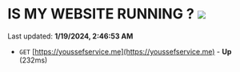 # IS MY WEBSITE RUNNING ? [![](https://img.shields.io/static/v1?label=Sponsor&message=%E2%9D%A4&logo=GitHub&color=%23fe8e86)](https://github.com/sponsors/<username>)

Last updated: **1/19/2024, 2:46:53 AM**

- `GET` [https://youssefservice.me](https://youssefservice.me) - **Up** (232ms)
